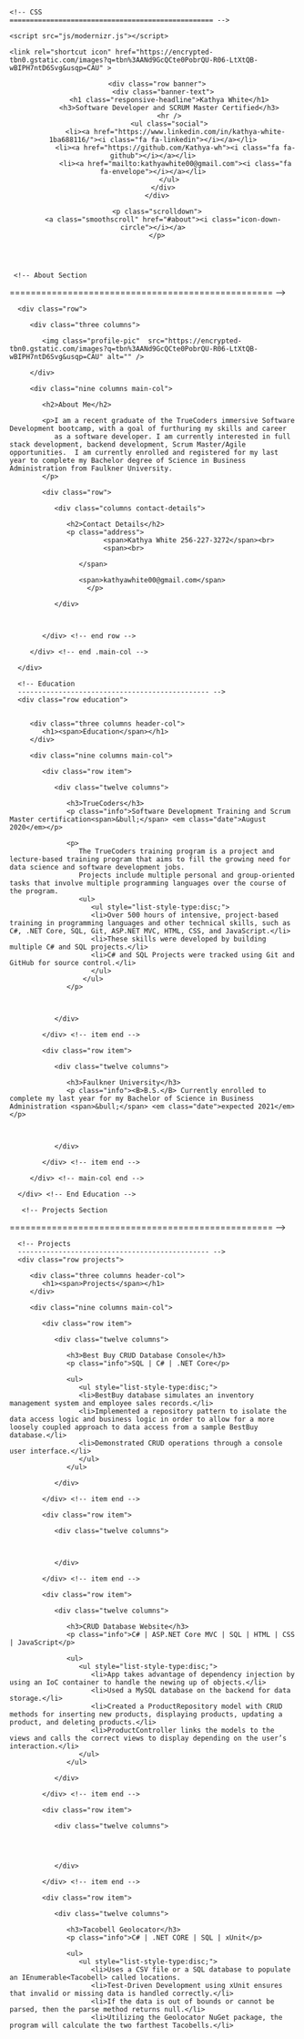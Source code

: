 
<head>

   <!--- Basic Page Needs
   ================================================== -->
   <meta charset="utf-8">
	<title>Kathya White</title>
	

   <!-- Mobile Specific Metas
   ================================================== -->
	
	<!-- CSS
    ================================================== -->
   <link rel="stylesheet" href="css/default.css">
	<link rel="stylesheet" href="css/layout.css">
   <link rel="stylesheet" href="css/media-queries.css">
   <link rel="stylesheet" href="css/magnific-popup.css">

   <!-- Script
   ================================================== -->
	<script src="js/modernizr.js"></script>

  <!-- Favicons
	================================================== -->
	<link rel="shortcut icon" href="https://encrypted-tbn0.gstatic.com/images?q=tbn%3AANd9GcQCte0PobrQU-R06-LtXtQB-wBIPH7ntD6Svg&usqp=CAU" >

</head>

<body>

   <!-- Header
   ================================================== -->
   <header id="home">

    
      

      <div class="row banner">
         <div class="banner-text">
            <h1 class="responsive-headline">Kathya White</h1>
            <h3>Software Developer and SCRUM Master Certified</h3>
            <hr />
            <ul class="social">
               <li><a href="https://www.linkedin.com/in/kathya-white-1ba688116/"><i class="fa fa-linkedin"></i></a></li>
               <li><a href="https://github.com/Kathya-wh"><i class="fa fa-github"></i></a></li>
               <li><a href="mailto:kathyawhite00@gmail.com"><i class="fa fa-envelope"></i></a></li>
            </ul>
         </div>
      </div>

      <p class="scrolldown">
         <a class="smoothscroll" href="#about"><i class="icon-down-circle"></i></a>
      </p>

   </header> <!-- Header End -->


     <!-- About Section
   ================================================== -->
   <section id="about">

      <div class="row">

         <div class="three columns">

            <img class="profile-pic"  src="https://encrypted-tbn0.gstatic.com/images?q=tbn%3AANd9GcQCte0PobrQU-R06-LtXtQB-wBIPH7ntD6Svg&usqp=CAU" alt="" />

         </div>

         <div class="nine columns main-col">

            <h2>About Me</h2>

            <p>I am a recent graduate of the TrueCoders immersive Software Development bootcamp, with a goal of furthuring my skills and career
               as a software developer. I am currently interested in full stack development, backend development, Scrum Master/Agile opportunities.  I am currently enrolled and registered for my last year to complete my Bachelor degree of Science in Business Administration from Faulkner University.
            </p>

            <div class="row">

               <div class="columns contact-details">

                  <h2>Contact Details</h2>
                  <p class="address">
						   <span>Kathya White 256-227-3272</span><br>
						   <span><br>
						
                     </span>
			
                     <span>kathyawhite00@gmail.com</span>
					   </p>

               </div>

              

            </div> <!-- end row -->

         </div> <!-- end .main-col -->

      </div>

   </section> <!-- About Section End-->


   <!-- Resume Section
   ================================================== -->
   <section id="resume">

      <!-- Education
      ----------------------------------------------- -->
      <div class="row education">
         

         <div class="three columns header-col">
            <h1><span>Education</span></h1>
         </div>

         <div class="nine columns main-col">

            <div class="row item">

               <div class="twelve columns">

                  <h3>TrueCoders</h3>
                  <p class="info">Software Development Training and Scrum Master certification<span>&bull;</span> <em class="date">August 2020</em></p>

                  <p>
                     The TrueCoders training program is a project and lecture-based training program that aims to fill the growing need for data science and software development jobs. 
                     Projects include multiple personal and group-oriented tasks that involve multiple programming languages over the course of the program.
                     <ul>
                        <ul style="list-style-type:disc;">
                        <li>Over 500 hours of intensive, project-based training in programming languages and other technical skills, such as C#, .NET Core, SQL, Git, ASP.NET MVC, HTML, CSS, and JavaScript.</li>
                        <li>These skills were developed by building multiple C# and SQL projects.</li>
                        <li>C# and SQL Projects were tracked using Git and GitHub for source control.</li>
                        </ul>
                      </ul>
                  </p>

                  

               </div>

            </div> <!-- item end -->

            <div class="row item">

               <div class="twelve columns">

                  <h3>Faulkner University</h3>
                  <p class="info"><B>B.S.</B> Currently enrolled to complete my last year for my Bachelor of Science in Business Administration <span>&bull;</span> <em class="date">expected 2021</em></p>

                 

               </div>

            </div> <!-- item end -->

         </div> <!-- main-col end -->

      </div> <!-- End Education -->

       <!-- Projects Section
   ================================================== -->
   <section id="projects">
      <div class="row line"></div>

      <!-- Projects
      ----------------------------------------------- -->
      <div class="row projects">

         <div class="three columns header-col">
            <h1><span>Projects</span></h1>
         </div>

         <div class="nine columns main-col">

            <div class="row item">

               <div class="twelve columns">

                  <h3>Best Buy CRUD Database Console</h3>
                  <p class="info">SQL | C# | .NET Core</p>

                  <ul>
                     <ul style="list-style-type:disc;">
                     <li>BestBuy database simulates an inventory management system and employee sales records.</li>
                     <li>Implemented a repository pattern to isolate the data access logic and business logic in order to allow for a more loosely coupled approach to data access from a sample BestBuy database.</li>
                     <li>Demonstrated CRUD operations through a console user interface.</li> 
                     </ul>
                  </ul>

               </div>

            </div> <!-- item end -->

            <div class="row item">

               <div class="twelve columns">

                 

               </div>

            </div> <!-- item end -->

            <div class="row item">

               <div class="twelve columns">

                  <h3>CRUD Database Website</h3>
                  <p class="info">C#​ ​|​ ​ASP​.​NET​ ​Core​ ​MVC​ ​|​ ​SQL​ ​|​ ​HTML​ ​|​ ​CSS​ ​|​ ​JavaScript</p>

                  <ul>
                     <ul style="list-style-type:disc;">
                        <li>App takes advantage of dependency injection by using an IoC container to handle the newing up of objects.</li>
                        <li>Used a MySQL database on the backend for data storage.</li>
                        <li>Created a ProductRepository model with CRUD methods for inserting new products, displaying products, updating a product, and deleting products.</li>
                        <li>ProductController links the models to the views and calls the correct views to display depending on the user’s interaction.</li>
                     </ul>
                  </ul>

               </div>

            </div> <!-- item end -->

            <div class="row item">

               <div class="twelve columns">
                  
                 
                  

               </div>

            </div> <!-- item end -->

            <div class="row item">

               <div class="twelve columns">

                  <h3>Tacobell Geolocator</h3>
                  <p class="info">C# | .NET CORE | SQL | xUnit</p>

                  <ul>
                     <ul style="list-style-type:disc;">
                        <li>Uses a CSV file or a SQL database to populate an IEnumerable<Tacobell> called locations.
                        <li>Test-Driven Development using xUnit ensures that invalid or missing data is handled correctly.</li>
                        <li>If the data is out of bounds or cannot be parsed, then the parse method returns null.</li>
                        <li>Utilizing the Geolocator NuGet package, the program will calculate the two farthest Tacobells.</li>
                    


   <!-- footer
   ================================================== -->
   <footer>

    
           
   </footer> <!-- Footer End-->

   <!-- Java Script
   ================================================== -->
   <script src="http://ajax.googleapis.com/ajax/libs/jquery/1.10.2/jquery.min.js"></script>
   <script>window.jQuery || document.write('<script src="js/jquery-1.10.2.min.js"><\/script>')</script>
   <script type="text/javascript" src="js/jquery-migrate-1.2.1.min.js"></script>

   <script src="js/jquery.flexslider.js"></script>
   <script src="js/waypoints.js"></script>
   <script src="js/jquery.fittext.js"></script>
   <script src="js/magnific-popup.js"></script>
   <script src="js/init.js"></script>



